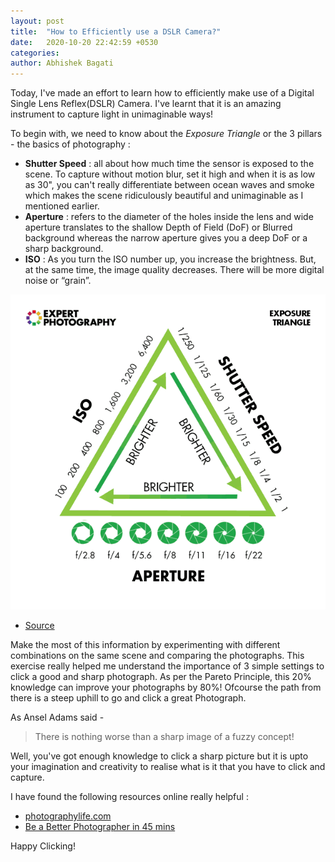 ```yaml
---
layout: post
title:  "How to Efficiently use a DSLR Camera?"
date:   2020-10-20 22:42:59 +0530
categories: 
author: Abhishek Bagati
---
```


Today, I've made an effort to learn how to efficiently make use of a Digital Single Lens Reflex(DSLR) Camera. I've learnt that it is an amazing instrument to capture light in unimaginable ways! 

To begin with, we need to know about the *Exposure Triangle* or the 3 pillars - the basics of photography :

* __Shutter Speed__ : all about how much time the sensor is exposed to the scene. To capture without motion blur, set it high and when it is as low as 30", you can't really differentiate between ocean waves and smoke which makes the scene ridiculously beautiful and unimaginable as I mentioned earlier.
* __Aperture__ : refers to the diameter of the holes inside the lens and wide aperture translates to the shallow Depth of Field (DoF) or Blurred background whereas the narrow aperture gives you a deep DoF or a sharp background.
* __ISO__ : As you turn the ISO number up, you increase the brightness. But, at the same time, the image quality decreases. There will be more digital noise or “grain”.

![Exposure Triangle](https://github.com/iamgr007/blog/blob/gh-pages/images/tri.png?raw=true)

- [Source](https://expertphotography.com/a-beginners-guide-to-photography/)

Make the most of this information by experimenting with different combinations on the same scene and comparing the photographs. This exercise really helped me understand the importance of 3 simple settings to click a good and sharp photograph. As per the Pareto Principle, this 20% knowledge can improve your photographs by 80%! Ofcourse the path from there is a steep uphill to go and click a great Photograph.

As Ansel Adams said -

> There is nothing worse than a sharp image of a fuzzy concept!

Well, you've got enough knowledge to click a sharp picture but it is upto your imagination and creativity to realise what is it that you have to click and capture.

 
I have found the following resources online really helpful :

* [photographylife.com](https://photographylife.com/what-is-photography)
* [Be a Better Photographer in 45 mins](https://www.youtube.com/watch?v=WXdAX0No2hM&list=LL&index=2)

Happy Clicking!